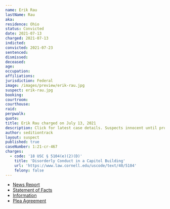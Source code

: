 ```yaml
---
name: Erik Rau
lastName: Rau
aka:
residence: Ohio
status: Convicted
date: 2021-07-13
charged: 2021-07-13
indicted:
convicted: 2021-07-23
sentenced:
dismissed:
deceased:
age:
occupation:
affiliations:
jurisdiction: Federal
image: /images/preview/erik-rau.jpg
suspect: erik-rau.jpg
booking:
courtroom:
courthouse:
raid:
perpwalk:
quote:
title: Erik Rau charged on July 13, 2021
description: Click for latest case details. Suspects innocent until proven guilty.
author: seditiontrack
layout: suspect
published: true
caseNumber: 1:21-cr-467
charges:
  - code: '18 USC § 5104(e)(2)(D)'
    title: 'Disorderly Conduct in a Capitol Building'
    url: 'https://www.law.cornell.edu/uscode/text/40/5104'
    felony: false
---
```


- [News Report](https://www.nbc4i.com/news/local-news/columbus/central-ohio-resident-arrested-in-jan-6-breach-of-u-s-capitol/)
- [Statement of Facts](https://www.justice.gov/usao-dc/case-multi-defendant/file/1415126/download)
- [Information](https://www.justice.gov/usao-dc/case-multi-defendant/file/1412531/download)
- [Plea Agreement](https://www.justice.gov/usao-dc/case-multi-defendant/file/1415121/download)
